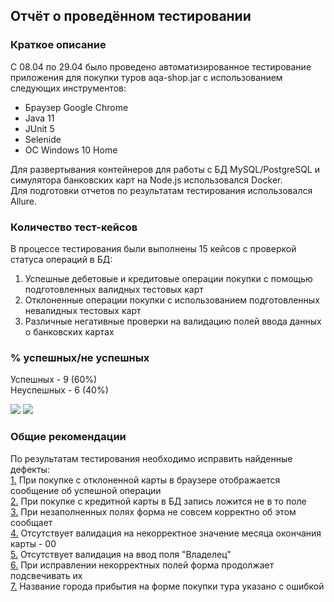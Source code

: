 ## Отчёт о проведённом тестировании

### Краткое описание
С 08.04 по 29.04 было проведено автоматизированное тестирование приложения для покупки туров aqa-shop.jar с использованием следующих инструментов:  

* Браузер Google Chrome
* Java 11
* JUnit 5
* Selenide
* ОС Windows 10 Home  

Для развертывания контейнеров для работы с БД MySQL/PostgreSQL и симулятора банковских карт на Node.js использовался Docker.  
Для подготовки отчетов по результатам тестирования использовался Allure.  

### Количество тест-кейсов
В процессе тестирования были выполнены 15 кейсов с проверкой статуса операций в БД:
1) Успешные дебетовые и кредитовые операции покупки с помощью подготовленных валидных тестовых карт
2) Отклоненные операции покупки с использованием подготовленных невалидных тестовых карт
3) Различные негативные проверки на валидацию полей ввода данных о банковских картах

### % успешных/не успешных
Успешных - 9 (60%)  
Неуспешных - 6 (40%)

![](https://i.ibb.co/3pzz9p7/Allure-1.png)
![](https://i.ibb.co/ypWrQPr/Allure-2.png)

### Общие рекомендации
По результатам тестирования необходимо исправить найденные дефекты:   
[1.](https://github.com/Berengalina/diplom/issues/1) При покупке с отклоненной карты в браузере отображается сообщение об успешной операции  
[2.](https://github.com/Berengalina/diplom/issues/2) При покупке с кредитной карты в БД запись ложится не в то поле  
[3.](https://github.com/Berengalina/diplom/issues/3) При незаполненных полях форма не совсем корректно об этом сообщает  
[4.](https://github.com/Berengalina/diplom/issues/4) Отсутствует валидация на некорректное значение месяца окончания карты - 00  
[5.](https://github.com/Berengalina/diplom/issues/5) Отсутствует валидация на ввод поля "Владелец"  
[6.](https://github.com/Berengalina/diplom/issues/6) При исправлении некорректных полей форма продолжает подсвечивать их  
[7.](https://github.com/Berengalina/diplom/issues/7) Название города прибытия на форме покупки тура указано с ошибкой  

